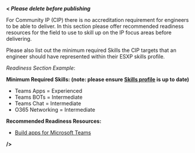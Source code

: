 **< _Please delete before publishing_**
 
For Community IP (CIP) there is no accreditation requirement for engineers to be able to deliver. In this section please offer recommended readiness resources for the field to use to skill up on the IP focus areas before delivering.

Please also list out the minimum required Skills the CIP targets that an engineer should have represented within their ESXP skills profile.

_Readiness Section Example_:

**Minimum Required Skills: (note: please ensure [Skills profile](https://esxp.microsoft.com/#/skillassessment/) is up to date)**
- Teams Apps = Experienced
- Teams BOTs = Intermediate
- Teams Chat = Intermediate
- O365 Networking = Intermediate

**Recommended Readiness Resources:**
- [Build apps for Microsoft Teams](https://docs.microsoft.com/en-us/microsoftteams/platform/overview#:~:text=Microsoft%20Teams%20apps%20bring%20key%20information%2C%20common%20tools%2C,new%20for%20Teams%20or%20integrate%20an%20existing%20app.)

**/>**  
